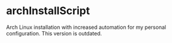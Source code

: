 # archInstallScript
Arch Linux installation with increased automation for my personal configuration.
This version is outdated.
